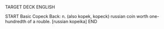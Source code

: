 TARGET DECK
ENGLISH

START
Basic
Copeck
Back: n. (also kopek, kopeck) russian coin worth one-hundredth of a rouble. [russian kopeika]
END
